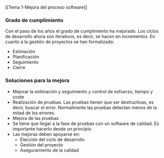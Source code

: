 [[Tema 1-Mejora del proceso software]]

### Grado de cumplimiento
Con el paso de los años el grado de cumplimiento ha mejorado. Los ciclos de desarrollo ahora son iterativos, es decir, se hacen en incrementos. En cuanto a la gestión de proyectos se han formalizado:
+ Estimación
+ Planificación
+ Seguimiento
+ Cierre

### Soluciones para la mejora
+ Mejorar la estimación y seguimiento y control de esfuerzo, tiempo y coste
+ Realización de pruebas. Las pruebas tienen que ser destructivas, es decir, buscar el error. Normalmente las pruebas detectan menos de la mitad de los errores.
+ Mejora de las pruebas
+ Se tiene que llegar a la fase de pruebas con un software de calidad. Es importante hacerlo desde un principio
+ Las mejoras deben apoyarse en:
	+ Elección del ciclo de desarrollo
	+ Gestión del proyecto
	+ Aseguramiento de la calidad


